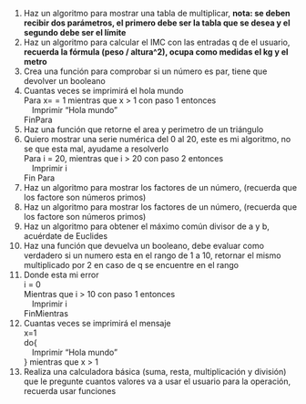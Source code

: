 1. Haz un algoritmo para mostrar una tabla de multiplicar, **nota: se deben recibir dos parámetros, el primero debe ser la tabla que se desea y el segundo debe ser el límite**
2. Haz un algoritmo para calcular el IMC con las entradas q de el usuario, **recuerda la fórmula (peso / altura^2), ocupa como medidas el kg y el metro**
3. Crea una función para comprobar si un número es par, tiene que devolver un booleano
4. Cuantas veces se imprimirá el hola mundo<br>
   Para x= = 1 mientras que x > 1 con paso 1 entonces<br>
   &emsp;Imprimir “Hola mundo”<br>
   FinPara <br>
5. Haz una función que retorne el area y perimetro de un triángulo
6. Quiero mostrar una serie numérica del 0 al 20, este es mi algoritmo, no se que esta mal, ayudame a resolverlo<br>
   Para i = 20, mientras que i > 20 con paso 2 entonces<br>
   &emsp;Imprimir i <br>
   Fin Para<br>
7. Haz un algoritmo para mostrar los factores de un número, (recuerda que los factore son números primos)
8. Haz un algoritmo para mostrar los factores de un número, (recuerda que los factore son números primos)
9. Haz un algoritmo para obtener el máximo común divisor de a y b, acuérdate de Euclides
10. Haz una función que devuelva un booleano, debe evaluar como verdadero si un numero esta en el rango de 1 a 10, retornar el mismo multiplicado por 2 en caso de q se encuentre en el rango
11. Donde esta mi error<br>
    i = 0 <br>
    Mientras que i > 10 con paso 1 entonces<br>
    &emsp;Imprimir i<br>
    FinMientras<br>
12. Cuantas veces se imprimirá el mensaje<br>
    x=1<br>
    do{<br>
    &emsp;Imprimir “Hola mundo”<br>
    } mientras que x > 1 <br>
13. Realiza una calculadora básica (suma, resta, multiplicación y división) que le pregunte cuantos valores va a usar el usuario para la operación, recuerda usar funciones
